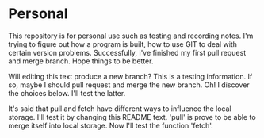 # Personal
This repository is for personal use such as testing and recording notes.
I'm trying to figure out how a program is built, how to use GIT to deal with certain version problems.
Successfully, I've finished my first pull request and merge branch.
Hope things to be better.

Will editing this text produce a new branch?
This is a testing information.
If so, maybe I should pull request and merge the new branch.
Oh! I discover the choices below.
I'll test the latter.

It's said that pull and fetch have different ways to influence the local storage.
I'll test it by changing this README text.
'pull' is prove to be able to merge itself into local storage.
Now I'll test the function 'fetch'.
